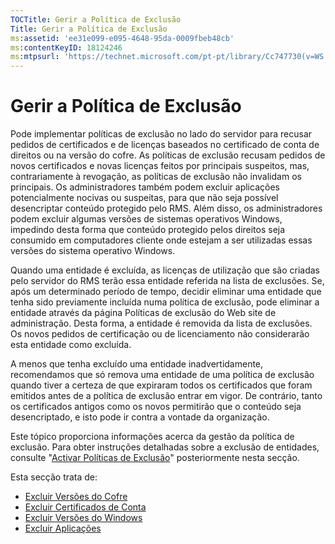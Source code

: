 ```yaml
---
TOCTitle: Gerir a Política de Exclusão
Title: Gerir a Política de Exclusão
ms:assetid: 'ee31e099-e095-4648-95da-0009fbeb48cb'
ms:contentKeyID: 18124246
ms:mtpsurl: 'https://technet.microsoft.com/pt-pt/library/Cc747730(v=WS.10)'
---
```


Gerir a Política de Exclusão
============================

Pode implementar políticas de exclusão no lado do servidor para recusar pedidos de certificados e de licenças baseados no certificado de conta de direitos ou na versão do cofre. As políticas de exclusão recusam pedidos de novos certificados e novas licenças feitos por principais suspeitos, mas, contrariamente à revogação, as políticas de exclusão não invalidam os principais. Os administradores também podem excluir aplicações potencialmente nocivas ou suspeitas, para que não seja possível desencriptar conteúdo protegido pelo RMS. Além disso, os administradores podem excluir algumas versões de sistemas operativos Windows, impedindo desta forma que conteúdo protegido pelos direitos seja consumido em computadores cliente onde estejam a ser utilizadas essas versões do sistema operativo Windows.

Quando uma entidade é excluída, as licenças de utilização que são criadas pelo servidor do RMS terão essa entidade referida na lista de exclusões. Se, após um determinado período de tempo, decidir eliminar uma entidade que tenha sido previamente incluída numa política de exclusão, pode eliminar a entidade através da página Políticas de exclusão do Web site de administração. Desta forma, a entidade é removida da lista de exclusões. Os novos pedidos de certificação ou de licenciamento não considerarão esta entidade como excluída.

A menos que tenha excluído uma entidade inadvertidamente, recomendamos que só remova uma entidade de uma política de exclusão quando tiver a certeza de que expiraram todos os certificados que foram emitidos antes de a política de exclusão entrar em vigor. De contrário, tanto os certificados antigos como os novos permitirão que o conteúdo seja desencriptado, e isto pode ir contra a vontade da organização.

Este tópico proporciona informações acerca da gestão da política de exclusão. Para obter instruções detalhadas sobre a exclusão de entidades, consulte "[Activar Políticas de Exclusão](https://technet.microsoft.com/bbb1ce50-bc11-41cf-b75b-a6756141908f)" posteriormente nesta secção.

Esta secção trata de:

-   [Excluir Versões do Cofre](https://technet.microsoft.com/e287f026-aab2-43ab-93bc-48087da82f36)
-   [Excluir Certificados de Conta](https://technet.microsoft.com/cba5e901-942c-4d06-9865-e6c4648c95e6)
-   [Excluir Versões do Windows](https://technet.microsoft.com/8b8a184d-ac0e-4a43-822c-d2fae2faf484)
-   [Excluir Aplicações](https://technet.microsoft.com/b68ae4b2-b9ba-44ae-90cb-c88df600ec86)
